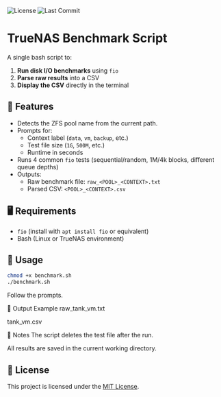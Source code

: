 ![License](https://img.shields.io/github/license/ShipwreckIII/LinuxDiskMark)
![Last Commit](https://img.shields.io/github/last-commit/ShipwreckIII/LinuxDiskMark)

# TrueNAS Benchmark Script

A single bash script to:

1. **Run disk I/O benchmarks** using `fio`
2. **Parse raw results** into a CSV
3. **Display the CSV** directly in the terminal

## 🔧 Features

- Detects the ZFS pool name from the current path.
- Prompts for:
  - Context label (`data`, `vm`, `backup`, etc.)
  - Test file size (`1G`, `500M`, etc.)
  - Runtime in seconds
- Runs 4 common `fio` tests (sequential/random, 1M/4k blocks, different queue depths)
- Outputs:
  - Raw benchmark file: `raw_<POOL>_<CONTEXT>.txt`
  - Parsed CSV: `<POOL>_<CONTEXT>.csv`

## 🖥️ Requirements

- `fio` (install with `apt install fio` or equivalent)
- Bash (Linux or TrueNAS environment)

## 🚀 Usage

```bash
chmod +x benchmark.sh
./benchmark.sh
```
Follow the prompts.


📁 Output Example
raw_tank_vm.txt

tank_vm.csv

📝 Notes
The script deletes the test file after the run.

All results are saved in the current working directory.

## 📜 License

This project is licensed under the [MIT License](LICENSE).
